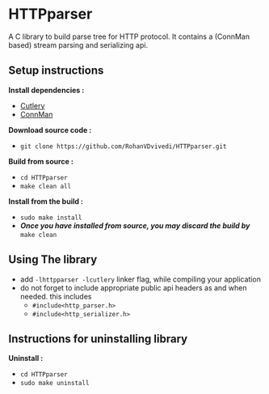 # HTTPparser
A C library to build parse tree for HTTP protocol. It contains a (ConnMan based) stream parsing and serializing api.

## Setup instructions
**Install dependencies :**
 * [Cutlery](https://github.com/RohanVDvivedi/Cutlery)
 * [ConnMan](https://github.com/RohanVDvivedi/ConnMan)

**Download source code :**
 * `git clone https://github.com/RohanVDvivedi/HTTPparser.git`

**Build from source :**
 * `cd HTTPparser`
 * `make clean all`

**Install from the build :**
 * `sudo make install`
 * ***Once you have installed from source, you may discard the build by*** `make clean`

## Using The library
 * add `-lhttpparser -lcutlery` linker flag, while compiling your application
 * do not forget to include appropriate public api headers as and when needed. this includes
   * `#include<http_parser.h>`
   * `#include<http_serializer.h>`

## Instructions for uninstalling library

**Uninstall :**
 * `cd HTTPparser`
 * `sudo make uninstall`
